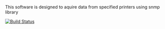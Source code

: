This software is designed to aquire data from specified printers using snmp library

[![Build Status](https://github.com/Konf3D/printview/actions/workflows/badge.svg)](https://github.com/Konf3D/printview/actions)

